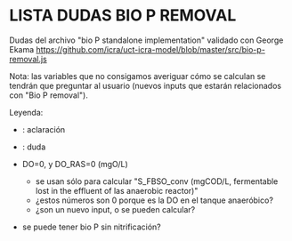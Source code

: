 LISTA DUDAS BIO P REMOVAL
=========================

Dudas del archivo "bio P standalone implementation" validado con
George Ekama
https://github.com/icra/uct-icra-model/blob/master/src/bio-p-removal.js

Nota: las variables que no consigamos averiguar cómo se calculan se tendrán que
preguntar al usuario (nuevos inputs que estarán relacionados con "Bio P removal").

Leyenda:
  - : aclaración
  * : duda

* DO=0, y DO_RAS=0 (mgO/L)
  - se usan sólo para calcular "S_FBSO_conv (mgCOD/L, fermentable lost in the
    effluent of las anaerobic reactor)"
  * ¿estos números son 0 porque es la DO en el tanque anaeróbico?
  * ¿son un nuevo input, o se pueden calcular?

* se puede tener bio P sin nitrificación?
